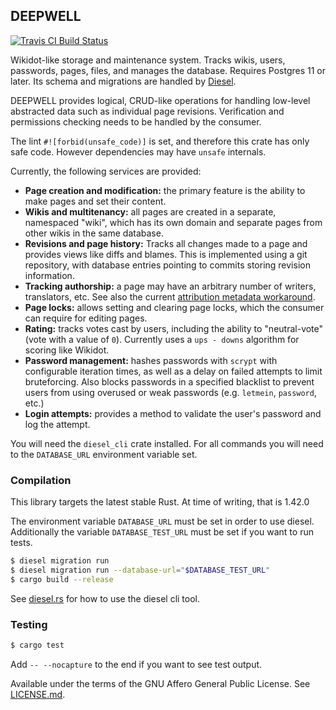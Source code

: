 ## DEEPWELL
[![Travis CI Build Status](https://travis-ci.org/Nu-SCPTheme/deepwell.svg?branch=master)](https://travis-ci.org/Nu-SCPTheme/deepwell)

Wikidot-like storage and maintenance system. Tracks wikis, users, passwords, pages, files, and manages the database. Requires Postgres 11 or later. Its schema and migrations are handled by [Diesel](https://diesel.rs/).

DEEPWELL provides logical, CRUD-like operations for handling low-level abstracted data such as individual page revisions.
Verification and permissions checking needs to be handled by the consumer.

The lint `#![forbid(unsafe_code)]` is set, and therefore this crate has only safe code. However dependencies may have `unsafe` internals.

Currently, the following services are provided:

* **Page creation and modification:** the primary feature is the ability to make pages and set their content.
* **Wikis and multitenancy:** all pages are created in a separate, namespaced "wiki", which has its own domain and separate pages from other wikis in the same database.
* **Revisions and page history:** Tracks all changes made to a page and provides views like diffs and blames. This is implemented using a git repository, with database entries pointing to commits storing revision information.
* **Tracking authorship:** a page may have an arbitrary number of writers, translators, etc. See also the current [attribution metadata workaround](http://www.scp-wiki.net/attribution-metadata).
* **Page locks:** allows setting and clearing page locks, which the consumer can require for editing pages.
* **Rating:** tracks votes cast by users, including the ability to "neutral-vote" (vote with a value of `0`). Currently uses a `ups - downs` algorithm for scoring like Wikidot.
* **Password management:** hashes passwords with `scrypt` with configurable iteration times, as well as a delay on failed attempts to limit bruteforcing. Also blocks passwords in a specified blacklist to prevent users from using overused or weak passwords (e.g. `letmein`, `password`, etc.)
* **Login attempts:** provides a method to validate the user's password and log the attempt.

You will need the `diesel_cli` crate installed. For all commands you will need to the `DATABASE_URL` environment variable set.

### Compilation
This library targets the latest stable Rust. At time of writing, that is 1.42.0

The environment variable `DATABASE_URL` must be set in order to use diesel.
Additionally the variable `DATABASE_TEST_URL` must be set if you want to run tests.

```sh
$ diesel migration run
$ diesel migration run --database-url="$DATABASE_TEST_URL"
$ cargo build --release
```

See [diesel.rs](https://diesel.rs/guides/getting-started/) for how to use the diesel cli tool.

### Testing
```sh
$ cargo test
```

Add `-- --nocapture` to the end if you want to see test output.

Available under the terms of the GNU Affero General Public License. See [LICENSE.md](LICENSE).
